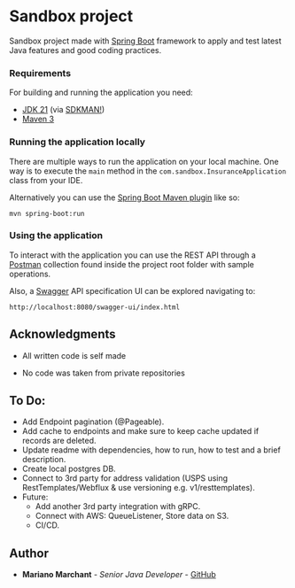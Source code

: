 # Sandbox project

[//]: # ([![Build Status]&#40;https://travis-ci.org/codecentric/springboot-sample-app.svg?branch=master&#41;]&#40;https://travis-ci.org/codecentric/springboot-sample-app&#41;)

[//]: # ([![Coverage Status]&#40;https://coveralls.io/repos/github/codecentric/springboot-sample-app/badge.svg?branch=master&#41;]&#40;https://coveralls.io/github/codecentric/springboot-sample-app?branch=master&#41;)

[//]: # ([![License]&#40;http://img.shields.io/:license-apache-blue.svg&#41;]&#40;http://www.apache.org/licenses/LICENSE-2.0.html&#41;)

Sandbox project made with [Spring Boot](https://spring.io/projects/spring-boot) framework to apply and test latest Java features and good coding practices.

### Requirements

For building and running the application you need:

- [JDK 21](https://openjdk.org/projects/jdk/21/) (via [SDKMAN!](https://sdkman.io/http://www.oracle.com/technetwork/java/javase/downloads/jdk8-downloads-2133151.html))
- [Maven 3](https://maven.apache.org)

### Running the application locally

There are multiple ways to run the application on your local machine. One way is to execute the `main` method in the `com.sandbox.InsuranceApplication` class from your IDE.

Alternatively you can use the [Spring Boot Maven plugin](https://docs.spring.io/spring-boot/docs/current/reference/html/build-tool-plugins-maven-plugin.html) like so:

```shell
mvn spring-boot:run
```

### Using the application

To interact with the application you can use the REST API through a [Postman](https://www.postman.com/) collection found inside the project root folder with sample operations.

Also, a [Swagger](https://swagger.io/) API specification UI can be explored navigating to:

```
http://localhost:8080/swagger-ui/index.html
```

## Acknowledgments

* All written code is self made

* No code was taken from private repositories

## To Do:
* Add Endpoint pagination (@Pageable).
* Add cache to endpoints and make sure to keep cache updated if records are deleted.
* Update readme with dependencies, how to run, how to test and a brief description.
* Create local postgres DB.
* Connect to 3rd party for address validation (USPS using RestTemplates/Webflux & use versioning e.g. v1/resttemplates).
* Future: 
  * Add another 3rd party integration with gRPC.
  * Connect with AWS: QueueListener, Store data on S3.
  * CI/CD.


## Author

* **Mariano Marchant** - *Senior Java Developer* - [GitHub](https://github.com/mmarchants)
